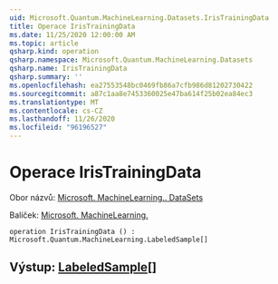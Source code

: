 ```yaml
---
uid: Microsoft.Quantum.MachineLearning.Datasets.IrisTrainingData
title: Operace IrisTrainingData
ms.date: 11/25/2020 12:00:00 AM
ms.topic: article
qsharp.kind: operation
qsharp.namespace: Microsoft.Quantum.MachineLearning.Datasets
qsharp.name: IrisTrainingData
qsharp.summary: ''
ms.openlocfilehash: ea27553548bc0469fb86a7cfb986d81202730422
ms.sourcegitcommit: a87c1aa8e7453360025e47ba614f25b02ea84ec3
ms.translationtype: MT
ms.contentlocale: cs-CZ
ms.lasthandoff: 11/26/2020
ms.locfileid: "96196527"
---
```

# <a name="iristrainingdata-operation"></a>Operace IrisTrainingData

Obor názvů: [Microsoft. MachineLearning.. DataSets](xref:Microsoft.Quantum.MachineLearning.Datasets)

Balíček: [Microsoft. MachineLearning.](https://nuget.org/packages/Microsoft.Quantum.MachineLearning)




```qsharp
operation IrisTrainingData () : Microsoft.Quantum.MachineLearning.LabeledSample[]
```


## <a name="output--labeledsample"></a>Výstup: [LabeledSample](xref:Microsoft.Quantum.MachineLearning.LabeledSample)[]

